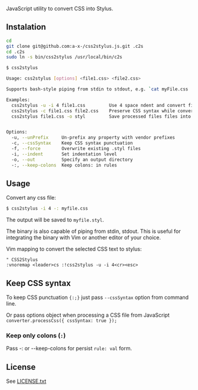 JavaScript utility to convert CSS into Stylus.

## Instalation

```bash
cd
git clone git@github.com:a-x-/css2stylus.js.git .c2s
cd .c2s
sudo ln -s bin/css2stylus /usr/local/bin/c2s
```

```bash
$ css2stylus

Usage: css2stylus [options] <file1.css> <file2.css>

Supports bash-style piping from stdin to stdout, e.g. `cat myFile.css | css2stylus` outputs myFile.css as stylus. Useful for integrating into an editor of choice.

Examples:
  css2stylus -u -i 4 file1.css         Use 4 space ndent and convert file1.css while unprefixing
  css2stylus -c file1.css file2.css    Preserve CSS syntax while converting multiple files
  css2stylus file1.css -o styl         Save processed files files into the `styl` directoy


Options:
  -u, --unPrefix     Un-prefix any property with vendor prefixes
  -c, --cssSyntax    Keep CSS syntax punctuation
  -f, --force        Overwrite existing .styl files
  -i, --indent       Set indentation level
  -o, --out          Specify an output directory
  -:, --keep-colons  Keep colons: in rules
```

## Usage

Convert any css file:

```bash
$ css2stylus -i 4 -: myfile.css
```

The output will be saved to `myfile.styl`.

The binary is also capable of piping from stdin, stdout.
This is useful for integrating the binary with Vim or another editor of your choice.

Vim mapping to convert the selected CSS text to stylus:
```
" CSS2Stylus
:vnoremap <leader>cs :!css2stylus -u -i 4<cr><esc>
```

## Keep CSS syntax
To keep CSS punctuation `{:;}` just pass `--cssSyntax` option from command line.

Or pass options object when processing a CSS file from JavaScript `converter.processCss({ cssSyntax: true });`

### Keep only colons (`:`)
Pass -: or --keep-colons for persist `rule: val` form.

## License
See [LICENSE.txt](https://raw.github.com/dciccale/css2stylus.js/master/LICENSE.txt)
